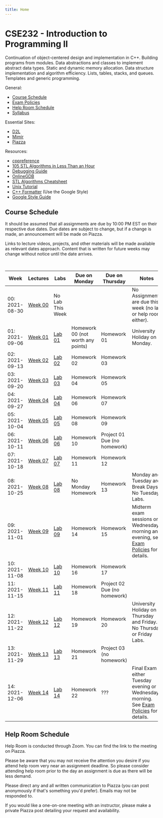 ```yaml
---
title: Home
---
```


# CSE232 - Introduction to Programming II

Continuation of object-centered design and implementation in C++. Building programs from modules. Data abstractions and classes to implement abstract data types. Static and dynamic memory allocation. Data structure implementation and algorithm efficiency. Lists, tables, stacks, and queues. Templates and generic programming.

General:
- [Course Schedule](#course-schedule)
- [Exam Policies](exam_policies.html)
- [Help Room Schedule](#help-room-schedule)
- [Syllabus](syllabus.html)

Essential Sites:
- [D2L](https://d2l.msu.edu/d2l/loginh/)
- [Mimir](https://class.mimir.io/)
- [Piazza](https://piazza.com/class/kst3lbwi2ay3so)

Resources:
- [cppreference](https://en.cppreference.com/w/)
- [105 STL Algorithms in Less Than an Hour](https://www.youtube.com/watch?v=2olsGf6JIkU)
- [Debugging Guide](debugging_guide.html)
- [OnlineGDB](https://www.onlinegdb.com/)
- [STL Algorithms Cheatsheet](https://medium.com/logicalbee/c-stl-algorithms-cheat-sheet-d92f986abe14)
- [Unix Tutorial](https://www.tutorialspoint.com/unix/index.htm)
- [C++ Formatter](http://format.krzaq.cc/) (Use the Google Style)
- [Google Style Guide](https://google.github.io/styleguide/cppguide.html)

## Course Schedule

It should be assumed that all assignments are due by 10:00 PM EST on their respective due dates. Due dates are subject to change, but if a change is made, an announcement will be made on Piazza.

Links to lecture videos, projects, and other materials will be made available as relevant dates approach. Content that is written for future weeks may change without notice until the date arrives.


<!-- [Add to Google Calendar](https://calendar.google.com/calendar/u/0?cid=anFtcGxzdGcwczFqa2FnZDV1dWZldmxqMmNAZ3JvdXAuY2FsZW5kYXIuZ29vZ2xlLmNvbQ) -->

<div align="center">
    <p id="course-progress-header"></p>
    <span class="Progress" id="course-progress-container">
        <span class="Progress-item color-bg-success-emphasis" id="course-progress"></span>
    </span>
</div>

&nbsp;

<table id="course-calendar">
    <thead>
        <tr>
            <th>Week</th>
            <th>Lectures</th>
            <th>Labs</th>
            <th>Due on Monday</th>
            <th>Due on Thursday</th>
            <th>Notes</th>
        </tr>
    </thead>
    <tbody>
        <tr>
            <td>00: 2021-08-30</td>
            <td><a href="https://cse232-msu.github.io/CSE232/lectures/week00.html">Week 00</a></td>
            <td>No Lab This Week</td>
            <td></td>
            <td></td>
            <td>No Assignments are due this week (no lab or help room either).</td>
        </tr>
        <tr>
            <td>01: 2021-09-06</td>
            <td><a href="https://cse232-msu.github.io/CSE232/lectures/week01.html">Week 01</a></td>
            <td><a href="https://cse232-msu.github.io/CSE232/labs/lab01.html">Lab 01</a></td>
            <td>Homework 00 (not worth any points)</td>
            <td>Homework 01</td>
            <td>University Holiday on Monday.</td>
        </tr>
        <tr>
            <td>02: 2021-09-13</td>
            <td><a href="https://cse232-msu.github.io/CSE232/lectures/week02.html">Week 02</a></td>
            <td><a href="https://cse232-msu.github.io/CSE232/labs/lab02.html">Lab 02</a></td>
            <td>Homework 02</td>
            <td>Homework 03</td>
            <td></td>
        </tr>
        <tr>
            <td>03: 2021-09-20</td>
            <td><a href="https://cse232-msu.github.io/CSE232/lectures/week03.html">Week 03</a></td>
            <td><a href="https://cse232-msu.github.io/CSE232/labs/lab03.html">Lab 03</a></td>
            <td>Homework 04</td>
            <td>Homework 05</td>
            <td></td>
        </tr>
        <tr>
            <td>04: 2021-09-27</td>
            <td><a href="https://cse232-msu.github.io/CSE232/lectures/week04.html">Week 04</a></td>
            <td><a href="https://cse232-msu.github.io/CSE232/labs/lab04.html">Lab 04</a></td>
            <td>Homework 06</td>
            <td>Homework 07</td>
            <td></td>
        </tr>
        <tr>
            <td>05: 2021-10-04</td>
            <td><a href="https://cse232-msu.github.io/CSE232/lectures/week05.html">Week 05</a></td>
            <td><a href="https://cse232-msu.github.io/CSE232/labs/lab05.html">Lab 05</a></td>
            <td>Homework 08</td>
            <td>Homework 09</td>
            <td></td>
        </tr>
        <tr>
            <td>06: 2021-10-11</td>
            <td><a href="https://cse232-msu.github.io/CSE232/lectures/week06.html">Week 06</a></td>
            <td><a href="https://cse232-msu.github.io/CSE232/labs/lab06.html">Lab 06</a></td>
            <td>Homework 10</td>
            <td>Project 01 Due (no homework)</td>
            <td></td>
        </tr>
        <tr>
            <td>07: 2021-10-18</td>
            <td><a href="https://cse232-msu.github.io/CSE232/lectures/week07.html">Week 07</a></td>
            <td><a href="https://cse232-msu.github.io/CSE232/labs/lab07.html">Lab 07</a></td>
            <td>Homework 11</td>
            <td>Homework 12</td>
            <td></td>
        </tr>
        <tr>
            <td>08: 2021-10-25</td>
            <td><a href="https://cse232-msu.github.io/CSE232/lectures/week08.html">Week 08</a></td>
            <td><a href="https://cse232-msu.github.io/CSE232/labs/lab08.html">Lab 08</a></td>
            <td>No Monday Homework</td>
            <td>Homework 13</td>
            <td>Monday and Tuesday are Break Days. No Tuesday Labs.</td>
        </tr>
        <tr>
            <td>09: 2021-11-01</td>
            <td><a href="https://cse232-msu.github.io/CSE232/lectures/week09.html">Week 09</a></td>
            <td><a href="https://cse232-msu.github.io/CSE232/labs/lab09.html">Lab 09</a></td>
            <td>Homework 14</td>
            <td>Homework 15</td>
            <td>Midterm exam sessions on Wednesday morning and evening, see <a href="https://cse232-msu.github.io/CSE232/exam_policies.html">Exam Policies</a> for details.</td>
        </tr>
        <tr>
            <td>10: 2021-11-08</td>
            <td><a href="https://cse232-msu.github.io/CSE232/lectures/week10.html">Week 10</a></td>
            <td><a href="https://cse232-msu.github.io/CSE232/labs/lab10.html">Lab 10</a></td>
            <td>Homework 16</td>
            <td>Homework 17</td>
            <td></td>
        </tr>
        <tr>
            <td>11: 2021-11-15</td>
            <td><a href="https://cse232-msu.github.io/CSE232/lectures/week11.html">Week 11</a></td>
            <td><a href="https://cse232-msu.github.io/CSE232/labs/lab11.html">Lab 11</a></td>
            <td>Homework 18</td>
            <td>Project 02 Due (no homework)</td>
            <td></td>      
        </tr>
        <tr>
            <td>12: 2021-11-22</td>
            <td><a href="https://cse232-msu.github.io/CSE232/lectures/week12.html">Week 12</a></td>
            <td><a href="https://cse232-msu.github.io/CSE232/labs/lab12.html">Lab 12</a></td>
            <td>Homework 19</td>
            <td>Homework 20</td>
            <td>University Holiday on Thursday and Friday. No Thursday or Friday Labs.</td>  
        </tr>
        <tr>
            <td>13: 2021-11-29</td>
            <td><a href="https://cse232-msu.github.io/CSE232/lectures/week13.html">Week 13</a></td>
            <td><a href="https://cse232-msu.github.io/CSE232/labs/lab13.html">Lab 13</a></td>
            <td>Homework 21</td>
            <td>Project 03 (no homework)</td>
            <td></td>
        </tr>
        <tr>
            <td>14: 2021-12-06</td>
            <td><a href="https://cse232-msu.github.io/CSE232/lectures/week14.html">Week 14</a></td>
            <td><a href="https://cse232-msu.github.io/CSE232/labs/lab14.html">Lab 14</a></td>
            <td>Homework 22</td>
            <td>???</td>
            <td>Final Exam either Tuesday evening or Wednesday morning. See <a href="https://cse232-msu.github.io/CSE232/exam_policies.html">Exam Policies</a> for details.</td>
        </tr>
    </tbody>
</table>


## Help Room Schedule

Help Room is conducted through Zoom. You can find the link to the meeting on Piazza.

<!-- <table id="hr-schedule">
    <thead>
        <tr>
            <th>Sunday</th>
            <th>Monday</th>
            <th>Tuesday</th>
            <th>Wednesday</th>
            <th>Thursday</th>
            <th>Friday</th>
            <th>Saturday</th>
        </tr>
    </thead>
    <tbody>
        <tr>
            <td></td>
            <td>9-11am</td>
            <td>9-11am</td>
            <td>9-11am</td>
            <td>9-11am</td>
            <td></td>
            <td></td>
        </tr>
        <tr>
            <td>5-7pm</td>
            <td>5-9pm</td>
            <td>5-7pm</td>
            <td>5-7pm</td>
            <td>5-9pm</td>
            <td>5-7pm</td>
            <td>5-7pm</td>
        </tr>
    </tbody>
</table> -->

Please be aware that you may not receive the attention you desire if you attend help room very near an assignment deadline. So please consider attending help room prior to the day an assignment is due as there will be less demand. 

Please direct any and all written communication to Piazza (you can post anonymously if that's something you'd prefer). Emails may not be responded to.

If you would like a one-on-one meeting with an instructor, please make a private Piazza post detailing your request and availability.
